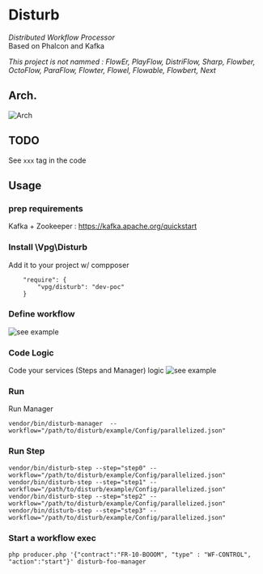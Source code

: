 # Disturb
*Distributed Workflow Processor*  
Based on Phalcon and Kafka  

*This project is not nammed : FlowEr, PlayFlow, DistriFlow, Sharp, Flowber, OctoFlow, ParaFlow, Flowter, Flowel, Flowable, Flowbert, Next*

## Arch.
![Arch](https://raw.githubusercontent.com/wiki/vpg/disturb/images/disturb_arch.png)

## TODO
 See `xxx` tag in the code

## Usage
### prep requirements
Kafka + Zookeeper : https://kafka.apache.org/quickstart

### Install \Vpg\Disturb
Add it to your project w/ compposer
```
    "require": {
        "vpg/disturb": "dev-poc"
    }
```
### Define workflow
![see example](https://github.com/vpg/disturb/tree/poc/example/Config)

### Code Logic
Code your services (Steps and Manager) logic
![see example](https://github.com/vpg/disturb/tree/poc/example/Services)

### Run
Run Manager
```
vendor/bin/disturb-manager  --workflow="/path/to/disturb/example/Config/parallelized.json"
```

### Run Step
```
vendor/bin/disturb-step --step="step0" --workflow="/path/to/disturb/example/Config/parallelized.json"
vendor/bin/disturb-step --step="step1" --workflow="/path/to/disturb/example/Config/parallelized.json"
vendor/bin/disturb-step --step="step2" --workflow="/path/to/disturb/example/Config/parallelized.json"
vendor/bin/disturb-step --step="step3" --workflow="/path/to/disturb/example/Config/parallelized.json"
```

### Start a workflow exec
```
php producer.php '{"contract":"FR-10-BOOOM", "type" : "WF-CONTROL", "action":"start"}' disturb-foo-manager
```
